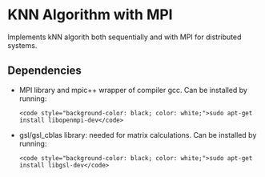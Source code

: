 # KNN Algorithm with MPI
<p>Implements kNN algorith both sequentially and with MPI for distributed systems.</p>

<h2>Dependencies</h2>
<ul>
  <li>MPI library and mpic++ wrapper of compiler gcc. Can be installed by running:
  
    <code style="background-color: black; color: white;">sudo apt-get install libopenmpi-dev</code>
    
  </li>
  <li>gsl/gsl_cblas library: needed for matrix calculations. Can be installed by running:
  
    <code style="background-color: black; color: white;">sudo apt-get install libgsl-dev</code>
    
  </li>
</ul>
